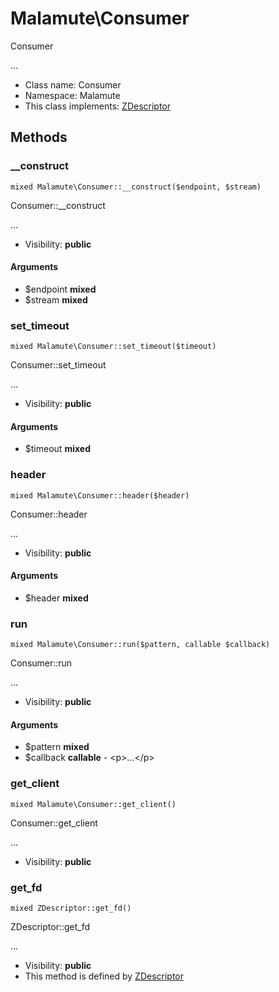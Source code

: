 Malamute\Consumer
===============

Consumer

...


* Class name: Consumer
* Namespace: Malamute
* This class implements: [ZDescriptor](ZDescriptor.md)






Methods
-------


### __construct

    mixed Malamute\Consumer::__construct($endpoint, $stream)

Consumer::__construct

...

* Visibility: **public**


#### Arguments
* $endpoint **mixed**
* $stream **mixed**



### set_timeout

    mixed Malamute\Consumer::set_timeout($timeout)

Consumer::set_timeout

...

* Visibility: **public**


#### Arguments
* $timeout **mixed**



### header

    mixed Malamute\Consumer::header($header)

Consumer::header

...

* Visibility: **public**


#### Arguments
* $header **mixed**



### run

    mixed Malamute\Consumer::run($pattern, callable $callback)

Consumer::run

...

* Visibility: **public**


#### Arguments
* $pattern **mixed**
* $callback **callable** - &lt;p&gt;...&lt;/p&gt;



### get_client

    mixed Malamute\Consumer::get_client()

Consumer::get_client

...

* Visibility: **public**




### get_fd

    mixed ZDescriptor::get_fd()

ZDescriptor::get_fd

...

* Visibility: **public**
* This method is defined by [ZDescriptor](ZDescriptor.md)



